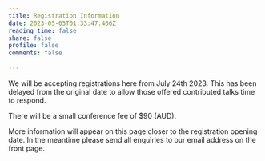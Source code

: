 ```yaml
---
title: Registration Information
date: 2023-05-05T01:33:47.466Z
reading_time: false
share: false
profile: false
comments: false
 
---
```

We will be accepting registrations here from July 24th 2023. This has been delayed from the original date to allow those offered contributed talks time to respond.  

There will be a small conference fee of $90 (AUD).

More information will appear on this page closer to the registration opening date. In the meantime please send all enquiries to our email address on the front page.
